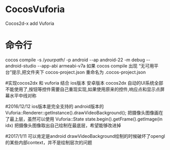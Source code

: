 # CocosVuforia
Cocos2d-x  add Vuforia

# 命令行 
cocos compile -s /*yourpath*/ -p android --ap android-22 -m debug  --android-studio --app-abi armeabi-v7a
如果 cocos compile 出现 “无可用平台”提示,把文件夹下 cocos-project.json 重命名为 .cocos-project.json


#实现cocos2dx 和 vuforia 结合
ios版本
安卓版本
cocos2dx 自动的UI系统全部不能使用了,按钮等控件需要自己重现实现,如果使用原来的控件,响应点和显示点屏幕水平中线对称

#2016/12/12
ios版本是完全支持的
android版本的 Vuforia::Renderer::getInstance().drawVideoBackground(); 把摄像头图像画在了最上层，虽然可以使用 Vuforia::State state.begin().getFrame().getImage(in idx) 把摄像头图像取出自己绘制在最底层，希望能够改进掉 

#2017/1/11
可以肯定是android drawVideoBackground绘制的时候破坏了opengl的某些内部context，并不是绘制层次的问题